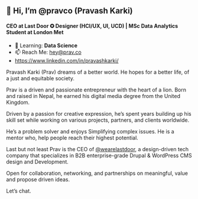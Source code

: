 ## 👋 Hi, I’m @pravco (Pravash Karki)
#### CEO at Last Door ✪ Designer (HCI/UX, UI, UCD) | MSc Data Analytics Student at London Met

- 🌱 Learning: **Data Science**
- 📫 Reach Me: hey@prav.co
- https://www.linkedin.com/in/pravashkarki/

Pravash Karki (Prav) dreams of a better world. He hopes for a better life, of a just and equitable society.

Prav is a driven and passionate entrepreneur with the heart of a lion. Born and raised in Nepal, he earned his digital media degree from the United Kingdom. 

Driven by a passion for creative expression, he’s spent years building up his skill set while working on various projects, partners, and clients worldwide.

He’s a problem solver and enjoys Simplifying complex issues. He is a mentor who, help people reach their highest potential.

Last but not least Prav is the CEO of [@wearelastdoor](https://lastdoorsolutions.com "Last Door's Homepage"), a design-driven tech company that specializes in B2B enterprise-grade Drupal & WordPress CMS design and Development.

Open for collaboration, networking, and partnerships on meaningful, value and propose driven ideas. 

Let’s chat.



